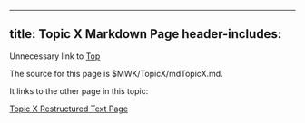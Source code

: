 
---
title: Topic X Markdown Page
header-includes:
    <meta
        name="description"
        content="based on https://github.com/a3n/miki"
    />
---

Unnecessary link to
[Top]($MWK/ExampleWiki/UnnecessaryNavigationFile.rst)

The source for this page is $MWK/TopicX/mdTopicX.md.

It links to the other page in this topic:

[Topic X Restructured Text Page]($MWK/ExampleWiki/TopicX/rstTopicX.rst)
